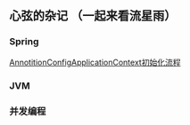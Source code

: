 ## 心弦的杂记 （一起来看流星雨）

### Spring

   [AnnotitionConfigApplicationContext初始化流程](blogs/AnnotitionConfigApplicationContext初始化流程.md)


### JVM


### 并发编程





